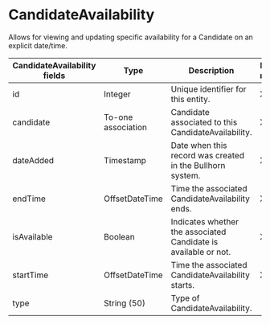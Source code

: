 # CandidateAvailability

Allows for viewing and updating specific availability for a Candidate on an explicit date/time.

<table>
    <colgroup>
        <col width="20%" />
        <col width="20%" />
        <col width="20%" />
        <col width="20%" />
        <col width="20%" />
    </colgroup>
    <thead>
        <tr class="header">
            <th>CandidateAvailability fields</th>
            <th>Type</th>
            <th>Description</th>
            <th>Not null</th>
            <th>Read-only</th>
        </tr>
    </thead>
    <tbody>
        <tr class="even">
            <td>id</td>
            <td>Integer</td>
            <td>Unique identifier for this entity.</td>
            <td>X</td>
            <td>X</td>
        </tr>
        <tr class="odd">
            <td>candidate</td>
            <td>To-one association</td>
            <td>Candidate associated to this CandidateAvailability.</td>
            <td>X</td>
            <td></td>
        </tr>
        <tr class="even">
            <td>dateAdded</td>
            <td>Timestamp</td>
            <td>Date when this record was created in the Bullhorn system.</td>
            <td>X</td>
            <td></td>
        </tr>
        <tr class="odd">
            <td>endTime</td>
            <td>OffsetDateTime</td>
            <td>Time the associated CandidateAvailability ends.</td>
            <td>X</td>
            <td></td>
        </tr>
        <tr class="even">
            <td>isAvailable</td>
            <td>Boolean</td>
            <td>Indicates whether the associated Candidate is available or not.</td>
            <td>X</td>
            <td></td>
        </tr>
        <tr class="odd">
            <td>startTime</td>
            <td>OffsetDateTime</td>
            <td>Time the associated CandidateAvailability starts.</td>
            <td>X</td>
            <td></td>
        </tr>
        <tr class="even">
            <td>type</td>
            <td>String (50)</td>
            <td>Type of CandidateAvailability.</td>
            <td></td>
            <td></td>
        </tr>
    </tbody>
</table>
